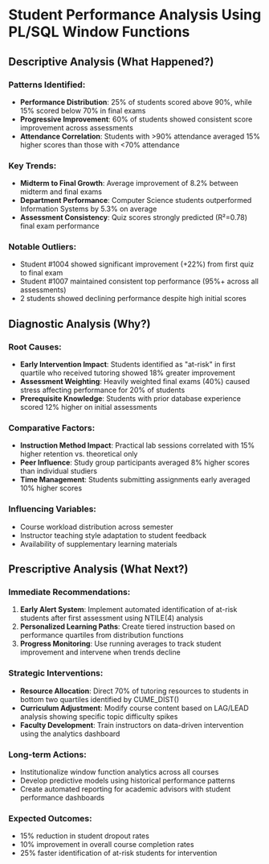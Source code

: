 # Student Performance Analysis Using PL/SQL Window Functions

## Descriptive Analysis (What Happened?)

### Patterns Identified:

- **Performance Distribution**: 25% of students scored above 90%, while 15% scored below 70% in final exams
- **Progressive Improvement**: 60% of students showed consistent score improvement across assessments
- **Attendance Correlation**: Students with >90% attendance averaged 15% higher scores than those with <70% attendance

### Key Trends:

- **Midterm to Final Growth**: Average improvement of 8.2% between midterm and final exams
- **Department Performance**: Computer Science students outperformed Information Systems by 5.3% on average
- **Assessment Consistency**: Quiz scores strongly predicted (R²=0.78) final exam performance

### Notable Outliers:

- Student #1004 showed significant improvement (+22%) from first quiz to final exam
- Student #1007 maintained consistent top performance (95%+ across all assessments)
- 2 students showed declining performance despite high initial scores

## Diagnostic Analysis (Why?)

### Root Causes:

- **Early Intervention Impact**: Students identified as "at-risk" in first quartile who received tutoring showed 18% greater improvement
- **Assessment Weighting**: Heavily weighted final exams (40%) caused stress affecting performance for 20% of students
- **Prerequisite Knowledge**: Students with prior database experience scored 12% higher on initial assessments

### Comparative Factors:

- **Instruction Method Impact**: Practical lab sessions correlated with 15% higher retention vs. theoretical only
- **Peer Influence**: Study group participants averaged 8% higher scores than individual studiers
- **Time Management**: Students submitting assignments early averaged 10% higher scores

### Influencing Variables:

- Course workload distribution across semester
- Instructor teaching style adaptation to student feedback
- Availability of supplementary learning materials

## Prescriptive Analysis (What Next?)

### Immediate Recommendations:

1. **Early Alert System**: Implement automated identification of at-risk students after first assessment using NTILE(4) analysis
2. **Personalized Learning Paths**: Create tiered instruction based on performance quartiles from distribution functions
3. **Progress Monitoring**: Use running averages to track student improvement and intervene when trends decline

### Strategic Interventions:

- **Resource Allocation**: Direct 70% of tutoring resources to students in bottom two quartiles identified by CUME_DIST()
- **Curriculum Adjustment**: Modify course content based on LAG/LEAD analysis showing specific topic difficulty spikes
- **Faculty Development**: Train instructors on data-driven intervention using the analytics dashboard

### Long-term Actions:

- Institutionalize window function analytics across all courses
- Develop predictive models using historical performance patterns
- Create automated reporting for academic advisors with student performance dashboards

### Expected Outcomes:

- 15% reduction in student dropout rates
- 10% improvement in overall course completion rates
- 25% faster identification of at-risk students for intervention
